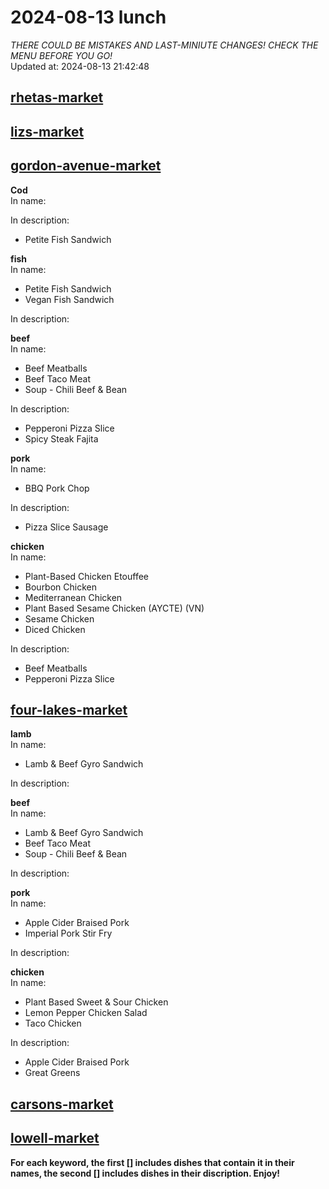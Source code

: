 # 2024-08-13 lunch  
*THERE COULD BE MISTAKES AND LAST-MINIUTE CHANGES! CHECK THE MENU BEFORE YOU GO!*  
Updated at: 2024-08-13 21:42:48  
## [rhetas-market](https://wisc-housingdining.nutrislice.com/menu/rhetas-market/lunch/2024-08-13)  
## [lizs-market](https://wisc-housingdining.nutrislice.com/menu/lizs-market/lunch/2024-08-13)  
## [gordon-avenue-market](https://wisc-housingdining.nutrislice.com/menu/gordon-avenue-market/lunch/2024-08-13)  
**Cod**  
In name:   
  
In description:   
 - Petite Fish Sandwich  
  
**fish**  
In name:   
 - Petite Fish Sandwich  
 - Vegan Fish Sandwich  
  
In description:   
  
**beef**  
In name:   
 - Beef Meatballs  
 - Beef Taco Meat  
 - Soup -  Chili Beef & Bean  
  
In description:   
 - Pepperoni Pizza Slice  
 - Spicy Steak Fajita  
  
**pork**  
In name:   
 - BBQ Pork Chop  
  
In description:   
 - Pizza Slice Sausage  
  
**chicken**  
In name:   
 - Plant-Based Chicken Etouffee  
 - Bourbon Chicken  
 - Mediterranean Chicken  
 - Plant Based Sesame Chicken (AYCTE) (VN)  
 - Sesame Chicken  
 - Diced Chicken  
  
In description:   
 - Beef Meatballs  
 - Pepperoni Pizza Slice  
  
## [four-lakes-market](https://wisc-housingdining.nutrislice.com/menu/four-lakes-market/lunch/2024-08-13)  
**lamb**  
In name:   
 - Lamb & Beef Gyro Sandwich  
  
In description:   
  
**beef**  
In name:   
 - Lamb & Beef Gyro Sandwich  
 - Beef Taco Meat  
 - Soup -  Chili Beef & Bean  
  
In description:   
  
**pork**  
In name:   
 - Apple Cider Braised Pork  
 - Imperial Pork Stir Fry  
  
In description:   
  
**chicken**  
In name:   
 - Plant Based Sweet & Sour Chicken  
 - Lemon Pepper Chicken Salad  
 - Taco Chicken  
  
In description:   
 - Apple Cider Braised Pork  
 - Great Greens  
  
## [carsons-market](https://wisc-housingdining.nutrislice.com/menu/carsons-market/lunch/2024-08-13)  
## [lowell-market](https://wisc-housingdining.nutrislice.com/menu/lowell-market/lunch/2024-08-13)  
  
**For each keyword, the first [] includes dishes that contain it in their names, the second [] includes dishes in their discription. Enjoy!**  

